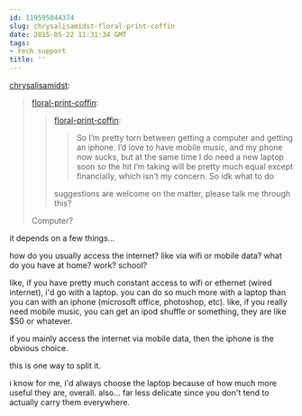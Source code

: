```yaml
---
id: 119595044374
slug: chrysalisamidst-floral-print-coffin
date: 2015-05-22 11:31:34 GMT
tags:
- tech support
title: ''
---
```

<p><a href="http://chrysalisamidst.tumblr.com/post/119581332883" class="tumblr_blog">chrysalisamidst</a>:</p>

<blockquote><p><a href="http://floral-print-coffin.tumblr.com/post/119579770611/floral-print-coffin-so-im-pretty-torn-between" class="tumblr_blog">floral-print-coffin</a>:</p>

<blockquote><p><a href="http://floral-print-coffin.tumblr.com/post/119579386456/so-im-pretty-torn-between-getting-a-computer-and" class="tumblr_blog">floral-print-coffin</a>:</p>

<blockquote><p>So I’m pretty torn between getting a computer and getting an iphone. I’d love to have mobile music, and my phone now sucks, but at the same time I do need a new laptop soon so the hit I’m taking will be pretty much equal except financially, which isn’t my concern. So idk what to do</p></blockquote>

<p>suggestions are welcome on the matter, please talk me through this?</p></blockquote>

<p>Computer?</p></blockquote>

it depends on a few things...

how do you usually access the internet? like via wifi or mobile data? what do you have at home? work? school?

like, if you have pretty much constant access to wifi or ethernet (wired internet), i'd go with a laptop. you can do so much more with a laptop than you can with an iphone (microsoft office, photoshop, etc). like, if you really need mobile music, you can get an ipod shuffle or something, they are like $50 or whatever. 

if you mainly access the internet via mobile data, then the iphone is the obvious choice. 

this is one way to split it.

i know for me, i'd always choose the laptop because of how much more useful they are, overall. also... far less delicate since you don't tend to actually carry them everywhere.